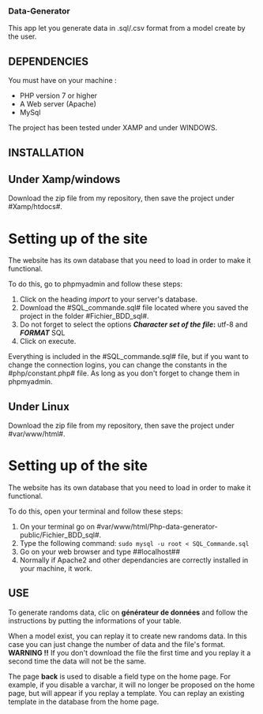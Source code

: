 ### Data-Generator

This app let you generate data in .sql/.csv format from a model create by the user.


## DEPENDENCIES

You must have on your machine :

* PHP version 7 or higher
* A Web server (Apache)
* MySql

The project has been tested under XAMP and under WINDOWS.

## INSTALLATION

## Under Xamp/windows

Download the zip file from my repository, then save the project under #Xamp/htdocs#.

# Setting up of the site

The website has its own database that you need to load in order to make it functional. 

To do this, go to phpmyadmin and follow these steps:

1. Click on the heading _import_ to your server's database.
2. Download the #SQL_commande.sql# file located where you saved the project in the folder #Fichier_BDD_sql#.
3. Do not forget to select the options **_Character set of the file_:** utf-8 and **_FORMAT_** SQL
4. Click on execute.


Everything is included in the #SQL_commande.sql# file, but if you want to change the connection logins, you can change the constants in the #php/constant.php# file. As long as you don't forget to change them in phpmyadmin.

## Under Linux

Download the zip file from my repository, then save the project under #var/www/html#.

# Setting up of the site

The website has its own database that you need to load in order to make it functional. 

To do this, open your terminal and follow these steps:

1. On your terminal go on #var/www/html/Php-data-generator-public/Fichier_BDD_sql#.
2. Type the following command: ```sudo mysql -u root < SQL_Commande.sql```
3. Go on your web browser and type ##localhost##
4. Normally if Apache2 and other dependancies are correctly installed in your machine, it work.

## USE

To generate randoms data, clic on **générateur de données** and follow the instructions by putting the informations of your table.

When a model exist, you can replay it to create new randoms data. In this case you can just change the number of data and the file's format.
**WARNING !!** If you don't download the file the first time and you replay it a second time the data will not be the same.

The page **back** is used to disable a field type on the home page. 
For example, if you disable a varchar, it will no longer be proposed on the home page, but will appear if you replay a template. You can replay an existing template in the database from the home page.

